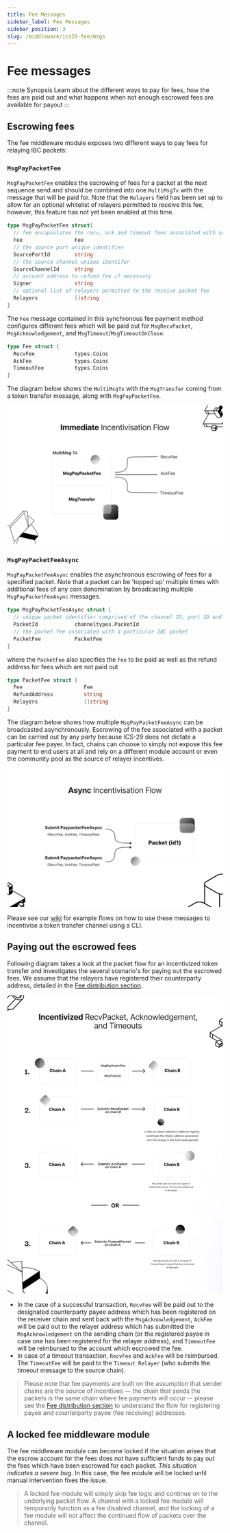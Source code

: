 ```yaml
---
title: Fee Messages
sidebar_label: Fee Messages
sidebar_position: 3
slug: /middleware/ics29-fee/msgs
---
```



# Fee messages

:::note Synopsis
Learn about the different ways to pay for fees, how the fees are paid out and what happens when not enough escrowed fees are available for payout
:::

## Escrowing fees

The fee middleware module exposes two different ways to pay fees for relaying IBC packets:

### `MsgPayPacketFee`

`MsgPayPacketFee` enables the escrowing of fees for a packet at the next sequence send and should be combined into one `MultiMsgTx` with the message that will be paid for. Note that the `Relayers` field has been set up to allow for an optional whitelist of relayers permitted to receive this fee, however, this feature has not yet been enabled at this time.

```go
type MsgPayPacketFee struct{
  // fee encapsulates the recv, ack and timeout fees associated with an IBC packet
  Fee                 Fee
  // the source port unique identifier
  SourcePortId        string
  // the source channel unique identifer
  SourceChannelId     string
  // account address to refund fee if necessary
  Signer              string
  // optional list of relayers permitted to the receive packet fee
  Relayers            []string
}
```

The `Fee` message contained in this synchronous fee payment method configures different fees which will be paid out for `MsgRecvPacket`, `MsgAcknowledgement`, and `MsgTimeout`/`MsgTimeoutOnClose`.

```go
type Fee struct {
  RecvFee             types.Coins
  AckFee              types.Coins
  TimeoutFee          types.Coins
}
```

The diagram below shows the `MultiMsgTx` with the `MsgTransfer` coming from a token transfer message, along with `MsgPayPacketFee`.

![msgpaypacket.png](./images/msgpaypacket.png)

### `MsgPayPacketFeeAsync`

`MsgPayPacketFeeAsync` enables the asynchronous escrowing of fees for a specified packet. Note that a packet can be 'topped up' multiple times with additional fees of any coin denomination by broadcasting multiple `MsgPayPacketFeeAsync` messages.

```go
type MsgPayPacketFeeAsync struct {
  // unique packet identifier comprised of the channel ID, port ID and sequence
  PacketId            channeltypes.PacketId
  // the packet fee associated with a particular IBC packet
  PacketFee           PacketFee
}
```

where the `PacketFee` also specifies the `Fee` to be paid as well as the refund address for fees which are not paid out

```go
type PacketFee struct {
  Fee                    Fee
  RefundAddress          string
  Relayers               []string
}
```

The diagram below shows how multiple `MsgPayPacketFeeAsync` can be broadcasted asynchronously. Escrowing of the fee associated with a packet can be carried out by any party because ICS-29 does not dictate a particular fee payer. In fact, chains can choose to simply not expose this fee payment to end users at all and rely on a different module account or even the community pool as the source of relayer incentives.

![paypacketfeeasync.png](./images/paypacketfeeasync.png)

Please see our [wiki](https://github.com/cosmos/ibc-go/wiki/Fee-enabled-fungible-token-transfers) for example flows on how to use these messages to incentivise a token transfer channel using a CLI.

## Paying out the escrowed fees

Following diagram takes a look at the packet flow for an incentivized token transfer and investigates the several scenario's for paying out the escrowed fees. We assume that the relayers have registered their counterparty address, detailed in the [Fee distribution section](04-fee-distribution.md).

![feeflow.png](./images/feeflow.png)

- In the case of a successful transaction, `RecvFee` will be paid out to the designated counterparty payee address which has been registered on the receiver chain and sent back with the `MsgAcknowledgement`, `AckFee` will be paid out to the relayer address which has submitted the `MsgAcknowledgement` on the sending chain (or the registered payee in case one has been registered for the relayer address), and `TimeoutFee` will be reimbursed to the account which escrowed the fee.
- In case of a timeout transaction, `RecvFee` and `AckFee` will be reimbursed. The `TimeoutFee` will be paid to the `Timeout Relayer` (who submits the timeout message to the source chain).

> Please note that fee payments are built on the assumption that sender chains are the source of incentives — the chain that sends the packets is the same chain where fee payments will occur -- please see the [Fee distribution section](04-fee-distribution.md) to understand the flow for registering payee and counterparty payee (fee receiving) addresses.

## A locked fee middleware module

The fee middleware module can become locked if the situation arises that the escrow account for the fees does not have sufficient funds to pay out the fees which have been escrowed for each packet. _This situation indicates a severe bug._ In this case, the fee module will be locked until manual intervention fixes the issue.

> A locked fee module will simply skip fee logic and continue on to the underlying packet flow. A channel with a locked fee module will temporarily function as a fee disabled channel, and the locking of a fee module will not affect the continued flow of packets over the channel.
